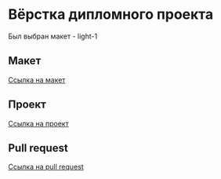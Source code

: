 # Вёрстка дипломного проекта

Был выбран макет - light-1

## Макет
[Ссылка на макет](https://www.figma.com/file/6FMWkB94wE7KTkcCgUXtnC/Дипломный-проект?type=design&node-id=932-3228&mode=design&t=FKku0sI5nLlBkvQr-0)


## Проект

[Ссылка на проект](https://diplom.grechkin.nomoredomainsicu.ru)

## Pull request

[Ссылка на pull request](https://github.com/Grechkin77Anton/movies-explorer-frontend/pull/2)